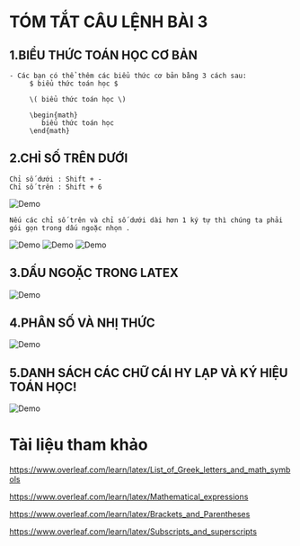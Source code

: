 # TÓM TẮT CÂU LỆNH BÀI 3
## 1.BIỂU THỨC TOÁN HỌC CƠ BẢN
    - Các bạn có thể thêm các biểu thức cơ bản bằng 3 cách sau:
         $ biểu thức toán học $
         
         \( biểu thức toán học \)
         
         \begin{math}
    	    biểu thức toán học
         \end{math}

## 2.CHỈ SỐ TRÊN DƯỚI
    Chỉ số dưới : Shift + -
    Chỉ số trên : Shift + 6
   ![Demo](https://i.imgur.com/EKSLatn.png)
   
    Nếu các chỉ số trên và chỉ số dưới dài hơn 1 ký tự thì chúng ta phải gói gọn trong dấu ngoặc nhọn .
   ![Demo](https://i.imgur.com/EKSLatn.png)
 ![Demo](https://i.imgur.com/yNjtZnr.png)
 ![Demo](https://i.imgur.com/Pvm52WS.png)


## 3.DẤU NGOẶC TRONG LATEX
 ![Demo](https://i.imgur.com/ahhukRJ.png)
## 4.PHÂN SỐ VÀ NHỊ THỨC

   ![Demo](https://i.imgur.com/qkodLpe.png)
## 5.DANH SÁCH CÁC CHỮ CÁI HY LẠP VÀ KÝ HIỆU TOÁN HỌC!
   ![Demo](https://i.imgur.com/ygc6FRQ.png)
  # Tài liệu tham khảo
   https://www.overleaf.com/learn/latex/List_of_Greek_letters_and_math_symbols
   
   https://www.overleaf.com/learn/latex/Mathematical_expressions
    
   https://www.overleaf.com/learn/latex/Brackets_and_Parentheses
   
   https://www.overleaf.com/learn/latex/Subscripts_and_superscripts

  

 

        
      
  
  
  
  


  
 
      

